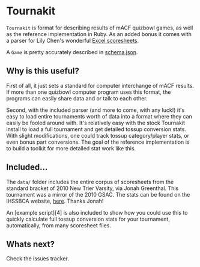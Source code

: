 # Tournakit

`Tournakit` is format for describing results of mACF quizbowl games, as well as the reference implementation in Ruby. As an added bonus it comes with a parser for Lily Chen's wonderful [Excel scoresheets][1].

A `Game` is pretty accurately described in [schema.json][2]. 

## Why is this useful?
First of all, it just sets a standard for computer interchange of mACF results. If more than one quizbowl computer program uses this format, the programs can easily share data and or talk to each other.

Second, with the included parser (and more to come, with any luck!) it's easy to load entire tournaments worth of data into a format where they can easily be fooled around with. It's relatively easy with the stock Tournakit install to load a full tournament and get detailed tossup conversion stats. With slight modifications, one could track tossup category/player stats, or even bonus part conversions. The goal of the reference implementation is to build a toolkit for more detailed stat work like this.

## Included...
The `data/` folder includes the entire corpus of scoresheets from the standard bracket of 2010 New Trier Varsity, via Jonah Greenthal. This tournament was a mirror of the 2010 GSAC. The stats can be found on the IHSSBCA website, [here][3]. Thanks Jonah!

An [example script][4] is also included to show how you could use this to quickly calculate full tossup conversion stats for your tournament, automatically, from many scoresheet files.

## Whats next?
Check the issues tracker.

[1]:https://sites.google.com/site/hchsquizbowl/Home/excel-scoresheets
[2]:https://github.com/cdcarter/tournakit/tree/master/schema.json
[3]:http://www.ihssbca.org/statistics/2010_NTV_ADVANTAGE/2010_NTV_standard_prelims_standings.php